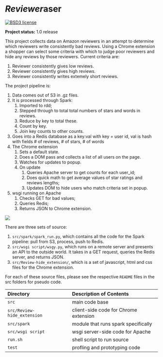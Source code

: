 # *Reviewer*aser

[![BSD3 license](https://img.shields.io/badge/license-BSD3-blue.svg)](https://github.com/ima-hima/Insight-DE-2019A-Project/blob/master/LICENSE)

**Project status:** 1.0 release

This project collects data on Amazon reviewers in an attempt to determine which reviewers write
consistently bad reviews. Using a Chrome extension a shopper can select some criteria with which
to judge poor reviewers and hide any reviews by those reviewers. Current criteria are:

1. Reviewer consistently gives low reviews.
1. Reviewer consistently gives high reviews.
1. Reviewer consistently writes extemely short reviews.



The project pipeline is:

1. Data comes out of S3 in .gz files.
1. It is processed through Spark:
    1. Imported to rdd;
    1. Stepped through to total total numbers of stars and words in reviews.
    1. Reduce by key to total these.
    1. Count by key.
    1. Join key counts to other counts.
1. Goes into a Redis database as a key:val with key = user id, val is hash with fields # of reviews, # of stars, # of words
1. The Chrome extension
    1. Sets a default state.
    1. Does a DOM pass and collects a list of all users on the page.
    1. Watches for updates to popup.
    1. On update
        1. Queries Apache server to get counts for each user_id;
        1. Does quick math to get average values of star ratings and reviews lengths;
        1. Updates DOM to hide users who match criteria set in popup.
1. wsgi running on Apache
    1. Checks GET for bad values;
    1. Queries Redis;
    1. Returns JSON to Chrome extension.

![](https://raw.githubusercontent.com/ima-hima/Revieweraser/master/Pipeline.png)

There are three sets of source:

1. `src/spark/spark_run.py`, which contains all the code for the Spark pipeline: pull from S3, process, push to Redis.
1. `src/wsgi script/wsgy.py`, which runs on a remote server and presents an API to the outside world. It takes in a GET request, queries the Redis server, and returns JSON.
1. `src/Review-hide_extension/`, which is a set of javascript, html and css files for the Chrome extension.

For each of these source files, please see the respective `README` files in the src folders for pseudo code.


| Directory                   | Description of Contents
|:--------------------------- |:---------------------------------------- |
| `src`                       | main code base                           |
| `src/Review-hide_extension` | client-side code for Chrome extension    |
| `src/spark`                 | module that runs spark specifically      |
| `src/wsgi script`           | wsgi server-side code for Apache         |
| `run.sh`                    | shell script to run source               |
| `test`                      | profling and prototyping code            |
